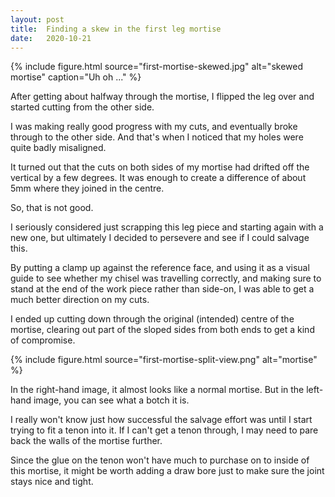 ```yaml
---
layout: post
title:  Finding a skew in the first leg mortise
date:   2020-10-21
---
```


{% include figure.html source="first-mortise-skewed.jpg" alt="skewed mortise" caption="Uh oh ..." %}

After getting about halfway through the mortise, I flipped the leg over and
started cutting from the other side.

I was making really good progress with my cuts, and eventually broke through to
the other side.  And that's when I noticed that my holes were quite badly
misaligned.

It turned out that the cuts on both sides of my mortise had drifted off the
vertical by a few degrees.  It was enough to create a difference of about 5mm
where they joined in the centre.

So, that is not good.

I seriously considered just scrapping this leg piece and starting again with a
new one, but ultimately I decided to persevere and see if I could salvage this.

By putting a clamp up against the reference face, and using it as a visual
guide to see whether my chisel was travelling correctly, and making sure to
stand at the end of the work piece rather than side-on, I was able to get a
much better direction on my cuts.

I ended up cutting down through the original (intended) centre of the mortise,
clearing out part of the sloped sides from both ends to get a kind of
compromise.

{% include figure.html source="first-mortise-split-view.png" alt="mortise" %}

In the right-hand image, it almost looks like a normal mortise.  But in the
left-hand image, you can see what a botch it is.

I really won't know just how successful the salvage effort was until I start
trying to fit a tenon into it.  If I can't get a tenon through, I may need to
pare back the walls of the mortise further.

Since the glue on the tenon won't have much to purchase on to inside of this
mortise, it might be worth adding a draw bore just to make sure the joint stays
nice and tight.
